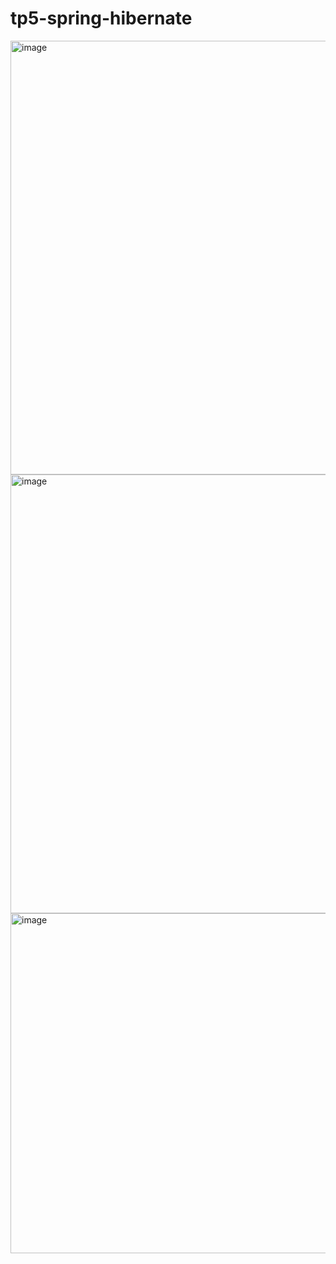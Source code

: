 # tp5-spring-hibernate

<img width="1285" height="694" alt="image" src="https://github.com/user-attachments/assets/9c50646b-54c9-4898-ae3e-97b00f3c63bf" />

<img width="1287" height="702" alt="image" src="https://github.com/user-attachments/assets/0e641c92-b827-4a57-a9eb-4d501cfe7d5b" />

<img width="1113" height="544" alt="image" src="https://github.com/user-attachments/assets/96cf59c2-82ab-40a4-b45e-8590269e73e5" />
